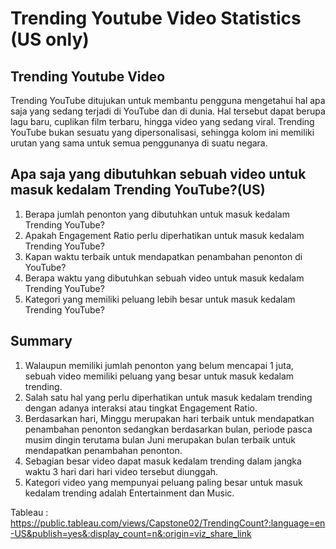 # Trending Youtube Video Statistics (US only)
## Trending Youtube Video
Trending YouTube ditujukan untuk membantu pengguna mengetahui hal apa saja yang sedang terjadi di YouTube dan di dunia. Hal tersebut dapat berupa lagu baru, cuplikan film terbaru, hingga video yang sedang viral. Trending YouTube bukan sesuatu yang dipersonalisasi, sehingga kolom ini memiliki urutan yang sama untuk semua penggunanya di suatu negara. 
## Apa saja yang dibutuhkan sebuah video untuk masuk kedalam Trending YouTube?(US)
1. Berapa jumlah penonton yang dibutuhkan untuk masuk kedalam Trending YouTube?
2. Apakah Engagement Ratio perlu diperhatikan untuk masuk kedalam Trending YouTube?
3. Kapan waktu terbaik untuk mendapatkan penambahan penonton di YouTube?
4. Berapa waktu yang dibutuhkan sebuah video untuk masuk kedalam Trending YouTube?
5. Kategori yang memiliki peluang lebih besar untuk masuk kedalam Trending YouTube?
## Summary
1. Walaupun memiliki jumlah penonton yang belum mencapai 1 juta, sebuah video memiliki peluang yang besar untuk masuk kedalam trending.
2. Salah satu hal yang perlu diperhatikan untuk masuk kedalam trending dengan adanya interaksi atau tingkat Engagement Ratio.
3. Berdasarkan hari, Minggu merupakan hari terbaik untuk mendapatkan penambahan penonton sedangkan berdasarkan bulan, periode pasca musim dingin terutama bulan Juni merupakan bulan terbaik untuk mendapatkan penambahan penonton.
4. Sebagian besar video dapat masuk kedalam trending dalam jangka waktu 3 hari dari hari video tersebut diunggah.
5. Kategori video yang mempunyai peluang paling besar untuk masuk kedalam trending adalah Entertainment dan Music.

Tableau : https://public.tableau.com/views/Capstone02/TrendingCount?:language=en-US&publish=yes&:display_count=n&:origin=viz_share_link
